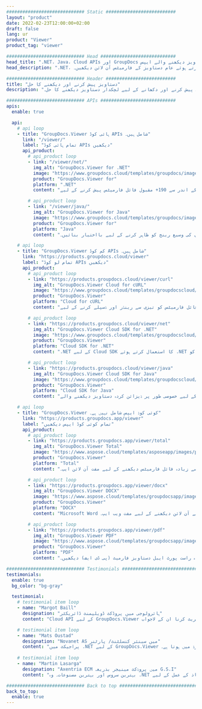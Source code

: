 ```yaml
---
############################# Static ##########################
layout: "product"
date: 2022-02-23T12:00:00+02:00
draft: false
lang: ur
product: "Viewer"
product_tag: "viewer"

############################# Head ############################
head_title: ".NET، Java، Cloud APIs اور GroupDocs کے ذریعے آن لائن دستاویز دیکھنے والے ایپس"
head_description: ".NET، جاوا اور کلاؤڈ ایپلی کیشنز کے لیے آل ان ون ڈاکومینٹ ویور حل حاصل کریں۔ سادہ ڈریگ اینڈ ڈراپ فیچر کا استعمال کرتے ہوئے عام دستاویز کے فارمیٹس آن لائن دیکھیں۔"

############################# Header ##########################
title: "دستاویز پیش کرنے اور دیکھنے کا حل"
description: "پروگرامرز اور پیشہ ور افراد کے لیے وسیع پیمانے پر استعمال شدہ فائل فارمیٹس کو کہیں بھی پیش کرنے اور دکھانے کے لیے لچکدار دستاویز دیکھنے کا حل۔"

############################# APIs ############################
apis:
  enable: true

  api:
    # api loop
    - title: "GroupDocs.Viewer ہائی کوڈ APIs شامل ہیں۔"
      link: "/viewer/"
      label: "تمام ہائی کوڈ APIs دیکھیں"
      api_product:
        # api_product loop
        - link: "/viewer/net/"
          img_alt: "GroupDocs.Viewer for .NET"
          image: "https://www.groupdocs.cloud/templates/groupdocs/images/product-logos/groupdocs-viewer-net.png"
          product: "GroupDocs.Viewer for"
          platform: ".NET"
          content: "آپ کی ایپلیکیشنز کے اندر سے 190+ مقبول فائل فارمیٹس پیش کرنے کے لیے .NET اور Mono فریم ورک کے لیے ملٹی فارمیٹ دستاویز ویور API۔"

        # api_product loop
        - link: "/viewer/java/"
          img_alt: "GroupDocs.Viewer for Java"
          image: "https://www.groupdocs.cloud/templates/groupdocs/images/product-logos/groupdocs-viewer-java.png"
          product: "GroupDocs.Viewer for"
          platform: "Java"
          content: "جاوا ایپلیکیشنز کو دستاویز دیکھنے اور پیش کرنے کی صلاحیتوں کے ساتھ دستاویزات، تصاویر اور خاکوں کی وسیع رینج کو ظاہر کرنے کے لیے بااختیار بنائیں۔"

    # api loop
    - title: "GroupDocs.Viewer کم کوڈ APIs شامل ہیں۔"
      link: "https://products.groupdocs.cloud/viewer"
      label: "تمام لو کوڈ APIs دیکھیں"
      api_product:
        # api_product loop
        - link: "https://products.groupdocs.cloud/viewer/curl"
          img_alt: "GroupDocs.Viewer Cloud for cURL"
          image: "https://www.groupdocs.cloud/templates/groupdocscloud/images/sdk/272x272/groupdocs_viewer-for-curl.png"
          product: "GroupDocs.Viewer"
          platform: "Cloud for cURL"
          content: "اپنی ایپلی کیشنز میں مائیکروسافٹ آفس، پی ڈی ایف اور دیگر عام فائل فارمیٹس کو تیزی سے رینڈر اور ڈسپلے کرنے کے لیے CURL RESTful دستاویز ویور API کے ساتھ کام کریں۔"

        # api_product loop
        - link: "https://products.groupdocs.cloud/viewer/net"
          img_alt: "GroupDocs.Viewer Cloud SDK for .NET"
          image: "https://www.groupdocs.cloud/templates/groupdocscloud/images/sdk/272x272/groupdocs_viewer-for-net.png"
          product: "GroupDocs.Viewer"
          platform: "Cloud SDK for .NET"
          content: ".NET کے لیے Cloud SDK کا استعمال کرتے ہوئے .NET ایپلی کیشنز میں طاقتور دستاویز فارمیٹس دیکھنے کی صلاحیتیں شامل کریں۔ دستاویزات کو HTML، PDF یا تصویر کے طور پر دیکھیں۔"

        # api_product loop
        - link: "https://products.groupdocs.cloud/viewer/java"
          img_alt: "GroupDocs.Viewer Cloud SDK for Java"
          image: "https://www.groupdocs.cloud/templates/groupdocscloud/images/sdk/272x272/groupdocs_viewer-for-java.png"
          product: "GroupDocs.Viewer"
          platform: "Cloud SDK for Java"
          content: "جاوا کے لیے خصوصی طور پر ڈیزائن کردہ دستاویز دیکھنے والے SDK کے ساتھ اپنی جاوا ایپلیکیشنز میں اعلیٰ مخلص دستاویز پیش کرنے والی خصوصیات شامل کریں۔"

    # api loop
    - title: "GroupDocs.Viewer کوئی کوڈ ایپس شامل نہیں ہے۔" 
      link: "https://products.groupdocs.app/viewer"
      label: "تمام کوئی کوڈ ایپس دیکھیں"
      api_product:
        # api_product loop
        - link: "https://products.groupdocs.app/viewer/total"
          img_alt: "GroupDocs.Viewer Total"
          image: "https://www.aspose.cloud/templates/asposeapp/images/products/logo/aspose_viewer-app.png"
          product: "GroupDocs.Viewer"
          platform: "Total"
          content: "اپنی پسند کے کسی بھی براؤزر سے 190 سے زیادہ فائل فارمیٹس دیکھنے کے لیے مفت آن لائن ایپ۔"

        # api_product loop
        - link: "https://products.groupdocs.app/viewer/docx"
          img_alt: "GroupDocs.Viewer DOCX"
          image: "https://www.aspose.cloud/templates/groupdocsapp/images/products/logo/groupdocs_words-app.png"
          product: "GroupDocs.Viewer"
          platform: "DOCX"
          content: "Microsoft Word فائلوں کو کسی بھی ڈیوائس سے آن لائن دیکھنے کے لیے مفت ویب ایپ۔"

        # api_product loop
        - link: "https://products.groupdocs.app/viewer/pdf"
          img_alt: "GroupDocs.Viewer PDF"
          image: "https://www.aspose.cloud/templates/groupdocsapp/images/products/logo/groupdocs_pdf-app.png"
          product: "GroupDocs.Viewer"
          platform: "PDF"
          content: "اپنے ویب براؤزر سے براہ راست پورٹ ایبل دستاویز فارمیٹ (پی ڈی ایف) دیکھیں۔"

############################# Testimonials ###############################
testimonials:
  enable: true
  bg_color: "bg-gray"

  testimonial:
    # testimonial item loop
    - name: "Margot Baill"
      designation: "ہائرولوجی میں پروڈکٹ ڈویلپمنٹ ڈائریکٹر"
      content: "Cloud API کے لیے GroupDocs.Viewer کو انٹیگریٹ کرنا ان کے لاجواب Ruby SDK کے ساتھ آسان تھا۔ وہاں بہت ساری کمپنیاں نہیں ہیں جو ہمارے ساتھ کام کرنے کو تیار ہیں جو ہم چاہتے ہیں۔ یہ ایک زبردست شراکت داری ہے۔"

    # testimonial item loop
    - name: "Mats Oustad"
      designation: "Novanet AS میں سینئر کنسلٹنٹ/ پارٹنر"
      content: "پراجیکٹ میں .NET کے لیے GroupDocs.Viewer کو لاگو کرنے اور استعمال کرنے کے بعد ایسا لگتا ہے کہ یہ بہت اچھا کام کر رہا ہے۔ میں نے بہت سارے دستاویزات کے ساتھ تجربہ کیا ہے اور اب تک بہت اچھا ہے۔ میں نے جو کچھ بھی اس پر پھینکا ہے وہ اچھی طرح سے رینڈر کرتا ہے اور اتنا ہی اچھا لگتا ہے جتنا کہ پی ڈی ایف ویور یا ایم ایس ورڈ میں ہوتا ہے۔"
              
    # testimonial item loop
    - name: "Martin Lasarga"
      designation: "Axentria ECM میں پروڈکٹ مینیجر بذریعہ G.S.I"
      content: "بہترین سروس اور بہترین مصنوعات۔ وہ .NET کے نفاذ کے عمل کے لیے GroupDocs.Viewer کے دوران انتہائی مددگار اور جوابدہ تھے، ان کی سفارش نہیں کر سکتے۔"

############################# Back to top ###############################
back_to_top:
  enable: true
---
```

